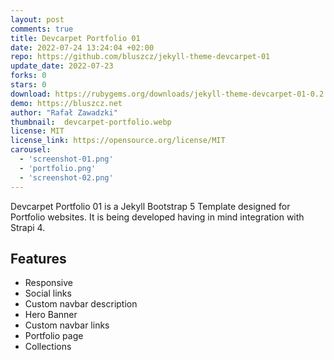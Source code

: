 ```yaml
---
layout: post
comments: true
title: Devcarpet Portfolio 01
date: 2022-07-24 13:24:04 +02:00
repo: https://github.com/bluszcz/jekyll-theme-devcarpet-01
update_date: 2022-07-23
forks: 0
stars: 0
download: https://rubygems.org/downloads/jekyll-theme-devcarpet-01-0.2.1.gem
demo: https://bluszcz.net
author: "Rafał Zawadzki"
thumbnail:  devcarpet-portfolio.webp
license: MIT
license_link: https://opensource.org/license/MIT
carousel:
  - 'screenshot-01.png'
  - 'portfolio.png'
  - 'screenshot-02.png'
---
```


Devcarpet Portfolio 01 is a Jekyll Bootstrap 5 Template designed for Portfolio websites. It is being developed having in mind integration with Strapi 4.

## Features

* Responsive
* Social links
* Custom navbar description
* Hero Banner
* Custom navbar links
* Portfolio page
* Collections
